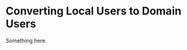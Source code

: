 [title]: # (Converting Local Users to Domain Users)
[tags]: # (XXX)
[priority]: # (1546)
# Converting Local Users to Domain Users
Something here.

